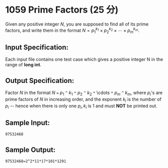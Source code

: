 # 1059 Prime Factors (25 分)

Given any positive integer $N$, you are supposed to find all of its prime factors, and write them in the format $N = p_1^{k_1} \times p_2^{k_2} \times \cdots \times p_m^{k_m}$.

## Input Specification:
Each input file contains one test case which gives a positive integer N in the range of **long int**.

## Output Specification:
Factor $N$ in the format $N$ `=` $p_1$ `^` $k_1$ `*` $p_2$ `^` $k_2$ `*` \cdots `*` $p_m$ `^` $k_m$, where $p_i$'s are prime factors of $N$ in increasing order, and the exponent $k_i$ is the number of $p_i$ -- hence when there is only one $p_i, k_i$ is 1 and must **NOT** be printed out.

## Sample Input:
```
97532468
```

## Sample Output:
```
97532468=2^2*11*17*101*1291
```
